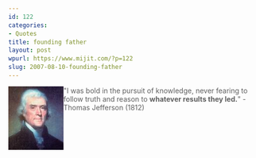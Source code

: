 ```yaml
---
id: 122
categories:
- Quotes
title: founding father
layout: post
wpurl: https://www.mijit.com/?p=122
slug: 2007-08-10-founding-father
---
```

<img src='/images/2007/06/tjpaintingsm.thumbnail.jpg' alt='thomas jefferson' align="left"/>
<blockquote>"I was bold in the pursuit of knowledge, never fearing to follow truth and reason to <strong>whatever results they led.</strong>"
-Thomas Jefferson (1812)</blockquote><a href='/images/2007/06/tjpaintingsm.jpg' title='thomas jefferson'></a>
